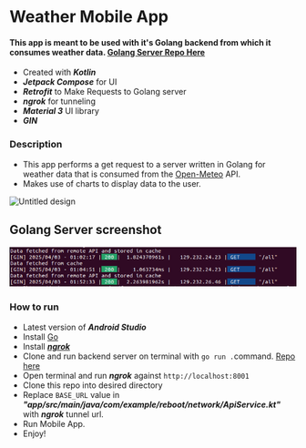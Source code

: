 # Weather Mobile App

#### This app is meant to be used with it's Golang backend from which it consumes weather data. [Golang Server Repo Here](https://github.com/Tokelo-s-Evil-corp/golang-weather-api-bff)

- Created with ***Kotlin***
- ***Jetpack Compose*** for UI
- ***Retrofit*** to Make Requests to Golang server
- ***ngrok*** for tunneling
- ***Material 3*** UI library
- ***GIN***

### Description
- This app performs a get request to a server written in Golang for weather data that is consumed from the [Open-Meteo](https://open-meteo.com/) API.
- Makes use of charts to display data to the user.

![Untitled design](https://github.com/user-attachments/assets/adae8852-d6b5-44b8-9295-f6314b0e9f65)

## Golang Server screenshot
![server screenshot](https://github.com/Tokelo-s-Evil-corp/weather-ui-mobile/blob/main/Weather-golang-server.png)

### How to run
- Latest version of ***Android Studio***
- Install [Go](go.dev)
- Install [***ngrok***](https://ngrok.com/)
- Clone and run backend server on terminal with `go run .`command. [Repo here](https://github.com/Tokelo-s-Evil-corp/golang-weather-api-bff)
- Open terminal and run ***ngrok*** against `http://localhost:8001` 
- Clone this repo into desired directory
- Replace `BASE_URL` value in ***"app/src/main/java/com/example/reboot/network/ApiService.kt"*** with ***ngrok*** tunnel url.
- Run Mobile App.
- Enjoy!

